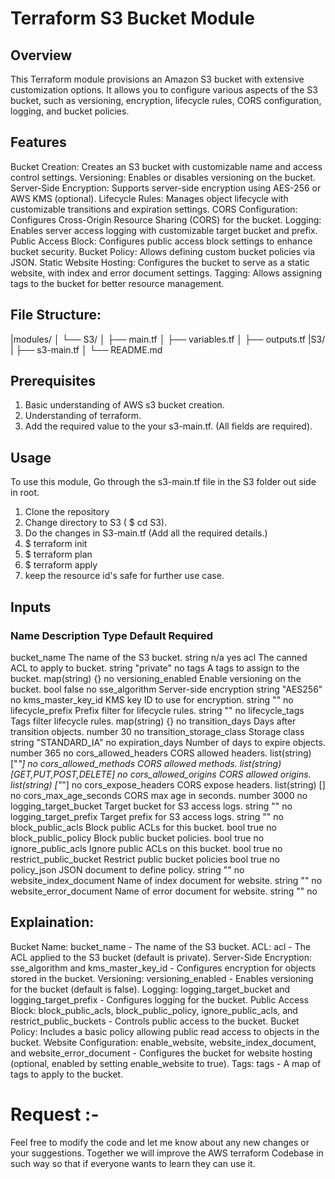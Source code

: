 # Terraform S3 Bucket Module

## Overview
This Terraform module provisions an Amazon S3 bucket with extensive customization options. It allows you to configure various aspects of the S3 bucket, such as versioning, encryption, lifecycle rules, CORS configuration, logging, and bucket policies.

## Features
Bucket Creation: Creates an S3 bucket with customizable name and access control settings.
Versioning: Enables or disables versioning on the bucket.
Server-Side Encryption: Supports server-side encryption using AES-256 or AWS KMS (optional).
Lifecycle Rules: Manages object lifecycle with customizable transitions and expiration settings.
CORS Configuration: Configures Cross-Origin Resource Sharing (CORS) for the bucket.
Logging: Enables server access logging with customizable target bucket and prefix.
Public Access Block: Configures public access block settings to enhance bucket security.
Bucket Policy: Allows defining custom bucket policies via JSON.
Static Website Hosting: Configures the bucket to serve as a static website, with index and error document settings.
Tagging: Allows assigning tags to the bucket for better resource management.

## File Structure: 

|modules/
│   └── S3/
│       ├── main.tf
│       ├── variables.tf
│       ├── outputs.tf
|S3/
|  ├── s3-main.tf
│  └── README.md

## Prerequisites
1. Basic understanding of AWS s3 bucket creation.
2. Understanding of terraform.
3. Add the required value to the your s3-main.tf. (All fields are required).

## Usage
To use this module, Go through the s3-main.tf file in the S3 folder out side in root.
1. Clone the repository
2. Change directory to S3 ( $ cd S3).
3. Do the changes in S3-main.tf (Add all the required details.)
4. $ terraform init
5. $ terraform plan
6. $ terraform apply
7. keep the resource id's safe for further use case.

## Inputs
### Name	                    Description	                        Type	        Default	            Required 
bucket_name	                The name of the S3 bucket.	            string	        n/a	                    yes
acl	                        The canned ACL to apply to bucket.	    string	        "private"	            no
tags	                    A tags to assign to the bucket.	        map(string)	    {}	                    no
versioning_enabled	        Enable versioning on the bucket.	    bool	        false	                no
sse_algorithm	            Server-side encryption 	                string	        "AES256"	            no
kms_master_key_id	        KMS key ID to use for encryption.	    string	        ""	                    no
lifecycle_prefix	        Prefix filter for lifecycle rules.	    string	        ""	                    no
lifecycle_tags	            Tags filter lifecycle rules.	        map(string)	    {}	                    no
transition_days	            Days after transition objects.	        number	        30	                    no
transition_storage_class	Storage class 	                        string	        "STANDARD_IA"	        no
expiration_days	            Number of days to expire objects.	    number	        365	                    no
cors_allowed_headers	    CORS allowed headers.	                list(string)	["*"]	                no
cors_allowed_methods	    CORS allowed methods.	                list(string)	[GET,PUT,POST,DELETE]	no
cors_allowed_origins	    CORS allowed origins.	                list(string)	["*"]	                no
cors_expose_headers	        CORS expose headers.	                list(string)	[]	                    no
cors_max_age_seconds	    CORS max age in seconds.	            number	        3000	                no
logging_target_bucket	    Target bucket for S3 access logs.	    string	        ""	                    no
logging_target_prefix	    Target prefix for S3 access logs.	    string	        ""	                    no
block_public_acls	        Block public ACLs for this bucket.	    bool	        true	                no
block_public_policy	        Block public bucket policies.	        bool	        true	                no
ignore_public_acls	        Ignore public ACLs on this bucket.	    bool	        true	                no
restrict_public_bucket      Restrict public bucket policies 	    bool	        true	                no
policy_json	                JSON document to define policy.	        string	        ""	                    no
website_index_document	    Name of index document for website.	    string	        ""                      no
website_error_document	    Name of error document for website.	    string	        ""	                    no

## Explaination: 
Bucket Name: bucket_name - The name of the S3 bucket.
ACL: acl - The ACL applied to the S3 bucket (default is private).
Server-Side Encryption: sse_algorithm and kms_master_key_id - Configures encryption for objects stored in the bucket.
Versioning: versioning_enabled - Enables versioning for the bucket (default is false).
Logging: logging_target_bucket and logging_target_prefix - Configures logging for the bucket.
Public Access Block: block_public_acls, block_public_policy, ignore_public_acls, and restrict_public_buckets - Controls public access to the bucket.
Bucket Policy: Includes a basic policy allowing public read access to objects in the bucket.
Website Configuration: enable_website, website_index_document, and website_error_document - Configures the bucket for website hosting (optional, enabled by setting enable_website to true).
Tags: tags - A map of tags to apply to the bucket.


# Request :- 
Feel free to modify the code and let me know about any new changes or your suggestions.
Together we will improve the AWS terraform Codebase in such way so that if everyone wants to learn they can use it.


